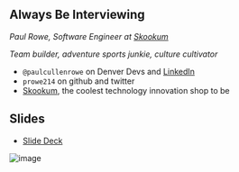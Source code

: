 ## Always Be Interviewing
_Paul Rowe, Software Engineer at [Skookum](https://skookum.com/)_ 

_Team builder, adventure sports junkie, culture cultivator_

* `@paulcullenrowe` on Denver Devs and [LinkedIn](http://linkedin.com/in/paulcullenrowe)
* `prowe214` on github and twitter
* [Skookum](skookum.com), the coolest technology innovation shop to be


## Slides
* [Slide Deck](https://docs.google.com/presentation/d/1Itkd9tzCPQHiBLaK8H5cLkh_JsXDFQKHaYfW50SFfio/edit?usp=sharing)

![image](https://i.imgur.com/OGf6ETF.png)